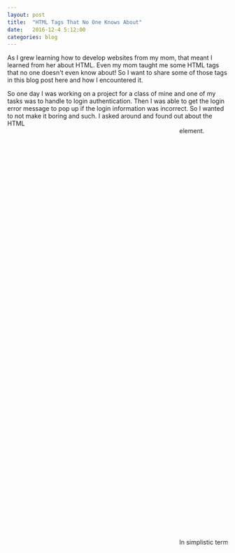 ```yaml
---
layout: post
title:  "HTML Tags That No One Knows About"
date:   2016-12-4 5:12:00
categories: blog
---
```

As I grew learning how to develop websites from my mom, that meant I learned from her about HTML. Even my mom taught
me some HTML tags that no one doesn't even know about! So I want to share some of those tags in this blog post here
and how I encountered it.

So one day I was working on a project for a class of mine and one of my tasks was to handle to login authentication. 
Then I was able to get the login error message to pop up if the login information was incorrect. So I wanted to not
make it boring and such. I asked around and found out about the HTML <marquee> element.

In simplistic terms, the <marquee> tag is used for scrolling piece of text or image displayed either horizontally
across or vertically down your web site page depending on the settings of your site.

Here's my login authentication I used for my project:
            {% if failed %}
                <h3 style="color:#ff3333;"><center><marquee style="height:1;width:200" scrollamount="200" scrolldelay="500">Invalid username or password!</marquee></center></h3>
            {% endif %}

All I said above is that if login has failed for the user, then let "Invalid username or password!" appear on the page but let it move from right to left quick. 

Another interesting HTML tag that I approached to is the <mark> tag. What this will do is that it will basically highlight your text if you put it in the <mark>
tag. An example is like this:

        `Hey guys! My name is Imran Ahmed and I LOVE the <mark>BOSTON CELTICS</mark>`
        
Which should give you your result similar to mine that I have below:
<img src="/assets/img/BostonCeltics.jpg" alt="Boston Celtics Highlight Text" height="500" weight="500">

Just wanted to share some of these HTML tags that I have learned recently! Hope you enjoyed this post!

Sources: <ul> https://developer.mozilla.org/en-US/docs/Web/HTML/Element/marquee </ul>
         <ul> https://www.tutorialspoint.com/html/html_marquee_tag.htm </ul>
         <ul> http://www.w3schools.com/tags/tag_mark.asp </ul>
         